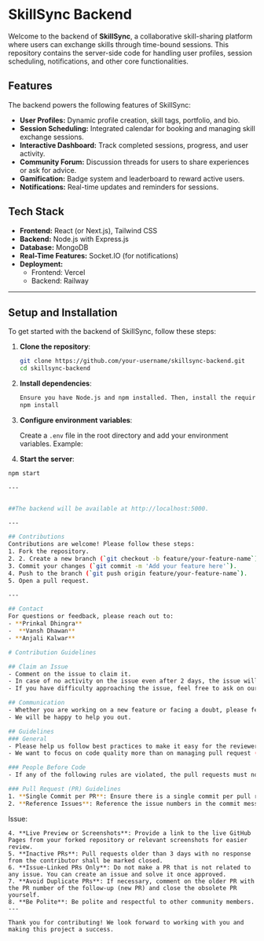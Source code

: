 # SkillSync Backend

Welcome to the backend of **SkillSync**, a collaborative skill-sharing platform where users can exchange skills through time-bound sessions. This repository contains the server-side code for handling user profiles, session scheduling, notifications, and other core functionalities.

## Features

The backend powers the following features of SkillSync:
- **User Profiles:** Dynamic profile creation, skill tags, portfolio, and bio.
- **Session Scheduling:** Integrated calendar for booking and managing skill exchange sessions.
- **Interactive Dashboard:** Track completed sessions, progress, and user activity.
- **Community Forum:** Discussion threads for users to share experiences or ask for advice.
- **Gamification:** Badge system and leaderboard to reward active users.
- **Notifications:** Real-time updates and reminders for sessions.

## Tech Stack

- **Frontend:** React (or Next.js), Tailwind CSS
- **Backend:** Node.js with Express.js
- **Database:** MongoDB
- **Real-Time Features:** Socket.IO (for notifications)
- **Deployment:**
  - Frontend: Vercel
  - Backend: Railway



---

## Setup and Installation

To get started with the backend of SkillSync, follow these steps:

1. **Clone the repository**:

   ```bash
   git clone https://github.com/your-username/skillsync-backend.git
   cd skillsync-backend
2. **Install dependencies**:

   ```bash
   Ensure you have Node.js and npm installed. Then, install the required packages by running:
   npm install
3. **Configure environment variables**:

   Create a `.env` file in the root directory and add your environment variables. Example:



4. **Start the server**:

  ```bash
  npm start

---


##The backend will be available at http://localhost:5000.

---

## Contributions
Contributions are welcome! Please follow these steps:
1. Fork the repository.
2. 2. Create a new branch (`git checkout -b feature/your-feature-name`).
3. Commit your changes (`git commit -m 'Add your feature here'`).
4. Push to the branch (`git push origin feature/your-feature-name`).
5. Open a pull request.

---

## Contact
For questions or feedback, please reach out to:
- **Prinkal Dhingra**
-  **Vansh Dhawan**
- **Anjali Kalwar**  

# Contribution Guidelines

## Claim an Issue
- Comment on the issue to claim it.
- In case of no activity on the issue even after 2 days, the issue will be reassigned.
- If you have difficulty approaching the issue, feel free to ask on our Discord channel.

## Communication
- Whether you are working on a new feature or facing a doubt, please feel free to ask us on our Discord channel.
- We will be happy to help you out.

## Guidelines
### General
- Please help us follow best practices to make it easy for the reviewer as well as the contributor.
- We want to focus on code quality more than on managing pull request (PR) ethics.

### People Before Code
- If any of the following rules are violated, the pull requests must not be rejected. This is to create an easy and joyful onboarding process for new programmers and first-time contributors.

### Pull Request (PR) Guidelines
1. **Single Commit per PR**: Ensure there is a single commit per pull request and name the commit meaningfully. For example: `Adding <your-name> in students/mentors section`.
2. **Reference Issues**: Reference the issue numbers in the commit message if it resolves an open issue. Follow the PR template:
   ```
   Issue: <ISSUE NUMBER>
   ```
4. **Live Preview or Screenshots**: Provide a link to the live GitHub Pages from your forked repository or relevant screenshots for easier review.
5. **Inactive PRs**: Pull requests older than 3 days with no response from the contributor shall be marked closed.
6. **Issue-Linked PRs Only**: Do not make a PR that is not related to any issue. You can create an issue and solve it once approved.
7. **Avoid Duplicate PRs**: If necessary, comment on the older PR with the PR number of the follow-up (new PR) and close the obsolete PR yourself.
8. **Be Polite**: Be polite and respectful to other community members.
---

Thank you for contributing! We look forward to working with you and making this project a success.

